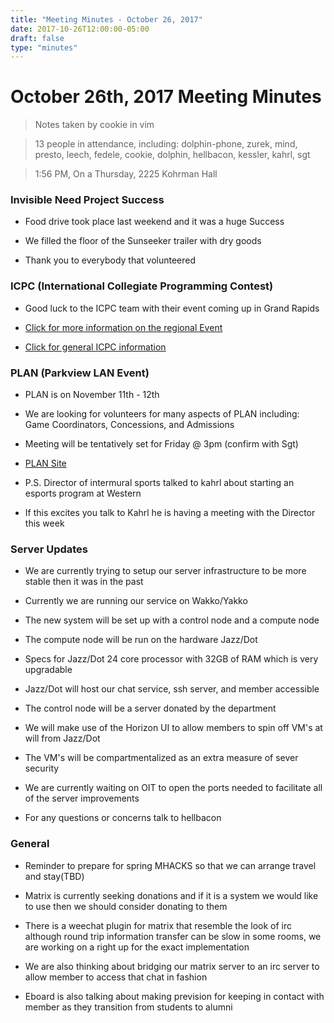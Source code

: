 ```yaml
---
title: "Meeting Minutes - October 26, 2017"
date: 2017-10-26T12:00:00-05:00
draft: false
type: "minutes"
---
```


# October 26th, 2017 Meeting Minutes
> Notes taken by cookie in vim

> 13 people in attendance, including: dolphin-phone, zurek, mind, presto, leech, fedele, cookie, dolphin, hellbacon, kessler, kahrl, sgt

> 1:56 PM, On a Thursday, 2225 Kohrman Hall

### Invisible Need Project Success

- Food drive took place last weekend and it was a huge Success

- We filled the floor of the Sunseeker trailer with dry goods

- Thank you to everybody that volunteered

### ICPC (International Collegiate Programming Contest)

- Good luck to the ICPC team with their event coming up in Grand Rapids

- [Click for more information on the regional Event](http://acm-ecna.ysu.edu/)

- [Click for general ICPC information](https://icpc.baylor.edu/)

### PLAN (Parkview LAN Event)

- PLAN is on  November 11th - 12th

- We are looking for volunteers for many aspects of PLAN including: Game Coordinators, Concessions, and Admissions

- Meeting will be tentatively set for Friday @ 3pm (confirm with Sgt)

- [PLAN Site](https://whatistheplan.com)

- P.S. Director of intermural sports talked to kahrl about starting an esports program at Western 

- If this excites you talk to Kahrl he is having a meeting with the Director this week

###  Server Updates
 
- We are currently trying to setup our server infrastructure to be more stable then it was in the past

- Currently we are running our service on Wakko/Yakko

- The new system will be set up with a control node and a compute node

- The compute node will be run on the hardware Jazz/Dot

- Specs for Jazz/Dot 24 core processor with 32GB of RAM which is very upgradable 

- Jazz/Dot will host our chat service, ssh server, and member accessible

- The control node will be a server donated by the department

- We will make use of the Horizon UI to allow members to spin off VM's at will from Jazz/Dot

- The VM's will be compartmentalized as an extra measure of sever security  
- We are currently waiting on OIT to open the ports needed to facilitate all of the server improvements

- For any questions or concerns talk to hellbacon

### General 

- Reminder to prepare for spring MHACKS so that we can arrange travel and stay(TBD)

- Matrix is currently seeking donations and if it is a system we would like to use then we should consider donating to them

- There is a weechat plugin for matrix that resemble the look of irc although round trip information transfer can be slow in some rooms, we are working on a right up for the exact implementation

- We are also thinking about bridging our matrix server to an irc server to allow member to access that chat in fashion 

- Eboard is also talking about making prevision for keeping in contact with member as they transition from students to alumni

